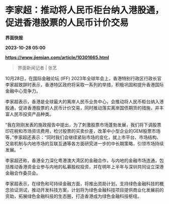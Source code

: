# 李家超：推动将人民币柜台纳入港股通，促进香港股票的人民币计价交易
**界面快报**

**2023-10-28 05:00**

**https://www.jiemian.com/article/10301665.html**

> 界面新闻记者 | 张艺

10月28日，在国际金融论坛 (IFF) 2023年全球年会上，香港特别行政区行政长官李家超致辞时表示，香港特区政府将采取一系列的举措，积极巩固和提升香港国际金融中心竞争力。

李家超表示，香港是全球最大的离岸人民币业务中心，会推动将人民币柜台纳入港股通，促进香港股票的人民币计价交易，同时推动落实离岸国债期货的措施，并丰富人民币投资产品种类。

“我在刚刚发表的施政报告中提出，为了刺激股票市场蓬勃发展，我们将下调股票印花税和市场资讯费用，检讨股票的买卖价差，改革中小型企业的GEM股票市场等，”李家超还表示：“同时我们会继续紧贴市场的变化，就上市平台、市场结构、交易机制与内地市场的互联互通等各方面研究进一步的中长期策略，引领市场持续发展。 ”

李家超还称，香港全力深化粤港澳大湾区的金融合作，与内地的金融市场连通，包括推动香港资金业参与内地的私募股权投资，并在明年上半年与深圳共同设立深港金融合作委员会。

李家超表示，在绿色和可持续金融方面，将推出资助计划，支持绿色金融科技的概念验证测试，推动开发科技方案，计划将为绿色金融科技项目提供商业化发展前的资助，拓展绿色金融科技的生态圈，打造香港成为绿色金融科技枢纽。